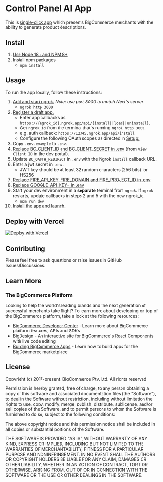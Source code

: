 # Control Panel AI App

This is
[single-click app](https://developer.bigcommerce.com/api-docs/apps/guide/types)
which presents BigCommerce merchants with the ability to generate product
descriptions.

## Install

1. [Use Node 18+ and NPM 8+](https://docs.npmjs.com/downloading-and-installing-node-js-and-npm#checking-your-version-of-npm-and-node-js)
2. Install npm packages
   - `npm install`

## Usage

To run the app locally, follow these instructions:

1. [Add and start ngrok.](https://ngrok.com/download) _Note: use port 3000 to
   match Next's server._
   - `ngrok http 3000`
2. [Register a draft app.](https://developer.bigcommerce.com/docs/3ef776e175eda-big-commerce-apps-quick-start#register-the-app)
   - Enter app callbacks as
     `https://{ngrok_id}.ngrok.app/api/{install||load||uninstall}`.
   - Get `ngrok_id` from the terminal that's running `ngrok http 3000`.
   - e.g. auth callback: `https://12345.ngrok.app/api/install`
   - Configure the following OAuth scopes as directed in [Setup:](https://developer.bigcommerce.com/app-extensions/guide#setup)
3. Copy `.env.example` to `.env`.
4. [Replace BC_CLIENT_ID and BC_CLIENT_SECRET in .env](https://devtools.bigcommerce.com/my/apps)
   (from `View Client ID` in the dev portal).
5. Update `BC_OAUTH_REDIRECT` in `.env` with the Ngrok `install` callback URL.
6. Enter a jwt secret in `.env`.
    - JWT key should be at least 32 random characters (256 bits) for HS256
7. [Replace FIRE_API_KEY, FIRE_DOMAIN and FIRE_PROJECT_ID in .env](https://console.firebase.google.com)
8. [Replace GOOGLE_API_KEY= in .env](https://cloud.google.com/docs/authentication/api-keys)
9. Start your dev environment in a **separate** terminal from `ngrok`. If
   `ngrok` restarts, update callbacks in steps 2 and 5 with the new ngrok_id.
   - `npm run dev`
10. [Install the app and launch.](https://developer.bigcommerce.com/docs/3ef776e175eda-big-commerce-apps-quick-start#install-the-app)

## Deploy with Vercel

[![Deploy with Vercel](https://vercel.com/button)](https://vercel.com/new/clone?repository-url=https%3A%2F%2Fgithub.com%2Fbigcommerce%2Fcontrol-panel-ai-app&env=BIGCOMMERCE_CLIENT_ID,BIGCOMMERCE_CLIENT_SECRET,JWT_KEY,FIRE_API_KEY,FIRE_DOMAIN,FIRE_PROJECT_ID,GOOGLE_API_KEY&envDescription=Doc%20for%20ENV%20Variable&envLink=https%3A%2F%2Fdeveloper.bigcommerce.com%2Fapi-docs%2Fapps%2Ftutorials%2Fbuild-a-nextjs-sample-app%2Fstep-3-integrate%23set-up-firebase-database&project-name=ai-app-foundation&repository-name=ai-app-foundation)

## Contributing

Please feel free to ask questions or raise issues in GitHub Issues/Discussions.

## Learn More

### The BigCommerce Platform

Looking to help the world's leading brands and the next generation of successful merchants take flight? To learn more about developing on top of the BigCommerce platform, take a look at the following resources:

- [BigCommerce Developer Center](https://developer.bigcommerce.com/?source=subscription-foundation) - Learn more about BigCommerce platform features, APIs and SDKs
- [BigDesign](https://developer.bigcommerce.com/big-design/?source=subscription-foundation) - An interactive site for BigCommerce's React Components with live code editing
- [Building BigCommerce Apps](https://developer.bigcommerce.com/api-docs/getting-started/building-apps-bigcommerce/building-apps?source=subscription-foundation) - Learn how to build apps for the BigCommerce marketplace

## License

Copyright (c) 2017-present, BigCommerce Pty. Ltd. All rights reserved

Permission is hereby granted, free of charge, to any person obtaining a copy of this software and associated
documentation files (the "Software"), to deal in the Software without restriction, including without limitation the
rights to use, copy, modify, merge, publish, distribute, sublicense, and/or sell copies of the Software, and to permit
persons to whom the Software is furnished to do so, subject to the following conditions:

The above copyright notice and this permission notice shall be included in all copies or substantial portions of the
Software.

THE SOFTWARE IS PROVIDED "AS IS", WITHOUT WARRANTY OF ANY KIND, EXPRESS OR IMPLIED, INCLUDING BUT NOT LIMITED TO THE
WARRANTIES OF MERCHANTABILITY, FITNESS FOR A PARTICULAR PURPOSE AND NONINFRINGEMENT. IN NO EVENT SHALL THE AUTHORS OR
COPYRIGHT HOLDERS BE LIABLE FOR ANY CLAIM, DAMAGES OR OTHER LIABILITY, WHETHER IN AN ACTION OF CONTRACT, TORT OR
OTHERWISE, ARISING FROM, OUT OF OR IN CONNECTION WITH THE SOFTWARE OR THE USE OR OTHER DEALINGS IN THE SOFTWARE.